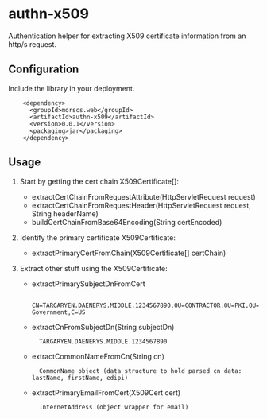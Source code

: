 # authn-x509

Authentication helper for extracting X509 certificate information from an http/s request.

## Configuration 

Include the library in your deployment.

        <dependency>
          <groupId>morscs.web</groupId>
          <artifactId>authn-x509</artifactId>
          <version>0.0.1</version>
          <packaging>jar</packaging>
        </dependency>        

## Usage

1. Start by getting the cert chain X509Certificate[]:

    * extractCertChainFromRequestAttribute(HttpServletRequest request) </li>
    * extractCertChainFromRequestHeader(HttpServletRequest request, String headerName)</li>
    * buildCertChainFromBase64Encoding(String certEncoded)</li>
    
2. Identify the primary certificate  X509Certificate:

    * extractPrimaryCertFromChain(X509Certificate[] certChain) </li>
    
3. Extract other stuff using the X509Certificate:

    * extractPrimarySubjectDnFromCert <br/>
    
            CN=TARGARYEN.DAENERYS.MIDDLE.1234567890,OU=CONTRACTOR,OU=PKI,OU=DoD,O=U.S. Government,C=US
            
    * extractCnFromSubjectDn(String subjectDn) <br/>
    
            TARGARYEN.DAENERYS.MIDDLE.1234567890
            
    * extractCommonNameFromCn(String cn) <br/>
    
            CommonName object (data structure to hold parsed cn data: lastName, firstName, edipi)
            
    * extractPrimaryEmailFromCert(X509Cert cert) <br/>
    
            InternetAddress (object wrapper for email)
            
